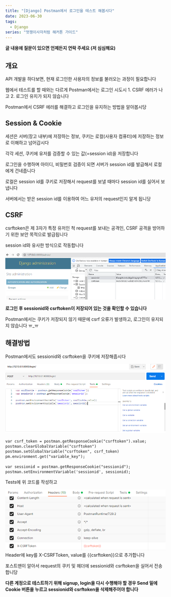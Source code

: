 ```yaml
---
title: "[Django] Postman에서 로그인을 테스트 해봅시다"
date: 2023-06-30
tags:
  - Django
series: "멋쟁이사자처럼 해커톤 가이드"
---
```


**글 내용에 질문이 있으면 언제든지 연락 주세요 (저 심심해요)**

## 개요
API 개발을 하다보면, 현재 로그인한 사용자의 정보를 불러오는 과정이 필요합니다

웹에서 테스트를 할 때와는 다르게 Postman에서는 로그인 시도시 1. CSRF 에러가 나고 2. 로그인 유지가 되지 않습니다

Postman에서 CSRF 에러를 해결하고 로그인을 유지하는 방법을 알아봅시당

## Session & Cookie

세션은 서버(장고 내부)에 저장하는 정보, 쿠키는 로컬(사용자 컴퓨터)에 저장하는 정보로 이해하고 넘어갑시다

각각 세션, 쿠키에 유저를 검증할 수 있는 값(=session id)을 저장합니다

로그인을 수행하며 아이디, 비밀번호 검증이 되면 서버가 session id를 발급해서 로컬에게 건네줍니다

로컬은 session id를 쿠키로 저장해서 request를 보낼 때마다 session id를 실어서 보냅니다 

서버에서는 받은 session id를 이용하여 어느 유저의 request인지 알게 됩니당

## CSRF

csrftoken은 제 3자가 특정 유저인 척 request를 보내는 공격인, CSRF 공격을 방어하기 위한 보안 목적으로 발급됩니다

session id와 유사한 방식으로 작동합니다

![](1.png)

**로그인 후 sessionid와 csrftoken이 저장되어 있는 것을 확인할 수 있습니다**

Postman에서는 쿠키가 저장되지 않기 때문에 csrf 오류가 발생하고, 로그인이 유지되지 않습니다 ㅠ_ㅠ

## 해결방법

Postman에서도 sessionid와 csrftoken을 쿠키에 저장해줍시다

![](2.png)
```
var csrf_token = postman.getResponseCookie("csrftoken").value;
postman.clearGlobalVariable("csrftoken")
postman.setGlobalVariable("csrftoken", csrf_token)
pm.environment.get("variable_key");

var sessionid = postman.getResponseCookie("sessionid");
postman.setEnvironmentVariable('sessionid', sessionid);
```
Tests에 위 코드를 작성하고

![](3.png)
Header에 key를 X-CSRFToken, value를 {{csrftoken}}으로 추가합니다

포스트맨이 알아서 request의 쿠키 및 헤더에 sessionid와 csrftoken을 실어서 전송합니당

**다른 계정으로 테스트하기 위해 signup, login을 다시 수행해야 할 경우 Send 밑에 Cookie 버튼을 누르고 sessionid와 csrftoken을 삭제해주어야 합니다**